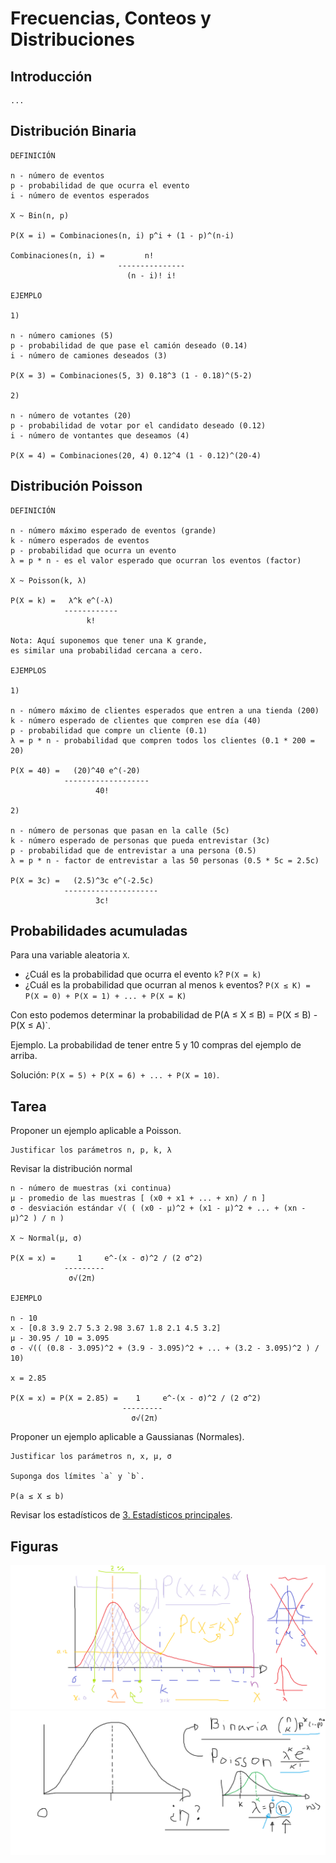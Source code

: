 # Frecuencias, Conteos y Distribuciones

## Introducción

    ...

## Distribución Binaria

    DEFINICIÓN

    n - número de eventos
    p - probabilidad de que ocurra el evento
    i - número de eventos esperados

    X ~ Bin(n, p)

    P(X = i) = Combinaciones(n, i) p^i + (1 - p)^(n-i)

    Combinaciones(n, i) =         n!
                            ---------------
                              (n - i)! i! 

    EJEMPLO

    1)

    n - número camiones (5)
    p - probabilidad de que pase el camión deseado (0.14)
    i - número de camiones deseados (3)

    P(X = 3) = Combinaciones(5, 3) 0.18^3 (1 - 0.18)^(5-2)

    2)

    n - número de votantes (20)
    p - probabilidad de votar por el candidato deseado (0.12)
    i - número de vontantes que deseamos (4)

    P(X = 4) = Combinaciones(20, 4) 0.12^4 (1 - 0.12)^(20-4)

## Distribución Poisson

    DEFINICIÓN

    n - número máximo esperado de eventos (grande)
    k - número esperados de eventos
    p - probabilidad que ocurra un evento
    λ = p * n - es el valor esperado que ocurran los eventos (factor)

    X ~ Poisson(k, λ)

    P(X = k) =   λ^k e^(-λ)
                ------------
                     k!

    Nota: Aquí suponemos que tener una K grande,
    es similar una probabilidad cercana a cero.

    EJEMPLOS

    1)

    n - número máximo de clientes esperados que entren a una tienda (200)
    k - número esperado de clientes que compren ese día (40)
    p - probabilidad que compre un cliente (0.1)
    λ = p * n - probabilidad que compren todos los clientes (0.1 * 200 = 20)

    P(X = 40) =   (20)^40 e^(-20)
                -------------------
                       40!

    2)

    n - número de personas que pasan en la calle (5c)
    k - número esperado de personas que pueda entrevistar (3c)
    p - probabilidad que de entrevistar a una persona (0.5)
    λ = p * n - factor de entrevistar a las 50 personas (0.5 * 5c = 2.5c)

    P(X = 3c) =   (2.5)^3c e^(-2.5c)
                ---------------------
                       3c!

## Probabilidades acumuladas

Para una variable aleatoria `X`.

* ¿Cuál es la probabilidad que ocurra el evento `k`? `P(X = k)`
* ¿Cuál es la probabilidad que ocurran al menos `k` eventos? `P(X ≤ K) = P(X = 0) + P(X = 1) + ... + P(X = K)`

Con esto podemos determinar la probabilidad de P(A ≤ X ≤ B) = P(X ≤ B) - P(X ≤ A)`.

Ejemplo. La probabilidad de tener entre 5 y 10 compras del ejemplo de arriba.

Solución: `P(X = 5) + P(X = 6) + ... + P(X = 10)`.

## Tarea

Proponer un ejemplo aplicable a Poisson.

    Justificar los parámetros n, p, k, λ

Revisar la distribución normal

    n - número de muestras (xi continua)
    μ - promedio de las muestras [ (x0 + x1 + ... + xn) / n ]
    σ - desviación estándar √( ( (x0 - μ)^2 + (x1 - μ)^2 + ... + (xn - μ)^2 ) / n )

    X ~ Normal(μ, σ)

    P(X = x) =     1     e^-(x - σ)^2 / (2 σ^2)
                ---------
                 σ√(2π)

    EJEMPLO

    n - 10
    x - [0.8 3.9 2.7 5.3 2.98 3.67 1.8 2.1 4.5 3.2]
    μ - 30.95 / 10 = 3.095
    σ - √(( (0.8 - 3.095)^2 + (3.9 - 3.095)^2 + ... + (3.2 - 3.095)^2 ) / 10)

    x = 2.85

    P(X = x) = P(X = 2.85) =    1     e^-(x - σ)^2 / (2 σ^2)
                             ---------
                               σ√(2π)

Proponer un ejemplo aplicable a Gaussianas (Normales).

    Justificar los parámetros n, x, μ, σ

    Suponga dos límites `a` y `b`.

    P(a ≤ X ≤ b)

Revisar los estadísticos de [3. Estadísticos principales](./3.%20Estad%C3%ADsticos%20principales.md).

## Figuras

![4.1](./figuras/4.1.png)
![4.2](./figuras/4.2.png)